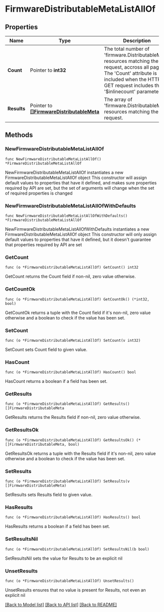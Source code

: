 # FirmwareDistributableMetaListAllOf

## Properties

Name | Type | Description | Notes
------------ | ------------- | ------------- | -------------
**Count** | Pointer to **int32** | The total number of &#39;firmware.DistributableMeta&#39; resources matching the request, accross all pages. The &#39;Count&#39; attribute is included when the HTTP GET request includes the &#39;$inlinecount&#39; parameter. | [optional] 
**Results** | Pointer to [**[]FirmwareDistributableMeta**](firmware.DistributableMeta.md) | The array of &#39;firmware.DistributableMeta&#39; resources matching the request. | [optional] 

## Methods

### NewFirmwareDistributableMetaListAllOf

`func NewFirmwareDistributableMetaListAllOf() *FirmwareDistributableMetaListAllOf`

NewFirmwareDistributableMetaListAllOf instantiates a new FirmwareDistributableMetaListAllOf object
This constructor will assign default values to properties that have it defined,
and makes sure properties required by API are set, but the set of arguments
will change when the set of required properties is changed

### NewFirmwareDistributableMetaListAllOfWithDefaults

`func NewFirmwareDistributableMetaListAllOfWithDefaults() *FirmwareDistributableMetaListAllOf`

NewFirmwareDistributableMetaListAllOfWithDefaults instantiates a new FirmwareDistributableMetaListAllOf object
This constructor will only assign default values to properties that have it defined,
but it doesn't guarantee that properties required by API are set

### GetCount

`func (o *FirmwareDistributableMetaListAllOf) GetCount() int32`

GetCount returns the Count field if non-nil, zero value otherwise.

### GetCountOk

`func (o *FirmwareDistributableMetaListAllOf) GetCountOk() (*int32, bool)`

GetCountOk returns a tuple with the Count field if it's non-nil, zero value otherwise
and a boolean to check if the value has been set.

### SetCount

`func (o *FirmwareDistributableMetaListAllOf) SetCount(v int32)`

SetCount sets Count field to given value.

### HasCount

`func (o *FirmwareDistributableMetaListAllOf) HasCount() bool`

HasCount returns a boolean if a field has been set.

### GetResults

`func (o *FirmwareDistributableMetaListAllOf) GetResults() []FirmwareDistributableMeta`

GetResults returns the Results field if non-nil, zero value otherwise.

### GetResultsOk

`func (o *FirmwareDistributableMetaListAllOf) GetResultsOk() (*[]FirmwareDistributableMeta, bool)`

GetResultsOk returns a tuple with the Results field if it's non-nil, zero value otherwise
and a boolean to check if the value has been set.

### SetResults

`func (o *FirmwareDistributableMetaListAllOf) SetResults(v []FirmwareDistributableMeta)`

SetResults sets Results field to given value.

### HasResults

`func (o *FirmwareDistributableMetaListAllOf) HasResults() bool`

HasResults returns a boolean if a field has been set.

### SetResultsNil

`func (o *FirmwareDistributableMetaListAllOf) SetResultsNil(b bool)`

 SetResultsNil sets the value for Results to be an explicit nil

### UnsetResults
`func (o *FirmwareDistributableMetaListAllOf) UnsetResults()`

UnsetResults ensures that no value is present for Results, not even an explicit nil

[[Back to Model list]](../README.md#documentation-for-models) [[Back to API list]](../README.md#documentation-for-api-endpoints) [[Back to README]](../README.md)


